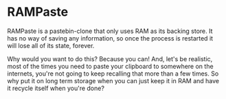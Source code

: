 # RAMPaste

RAMPaste is a pastebin-clone that only uses RAM as its backing store. It has no
way of saving any information, so once the process is restarted it will lose all
of its state, forever.

Why would you want to do this? Because you can! And, let's be realistic, most of
the times you need to paste your clipboard to somewhere on the internets, you're
not going to keep recalling that more than a few times. So why put it on long
term storage when you can just keep it in RAM and have it recycle itself when
you're done?
